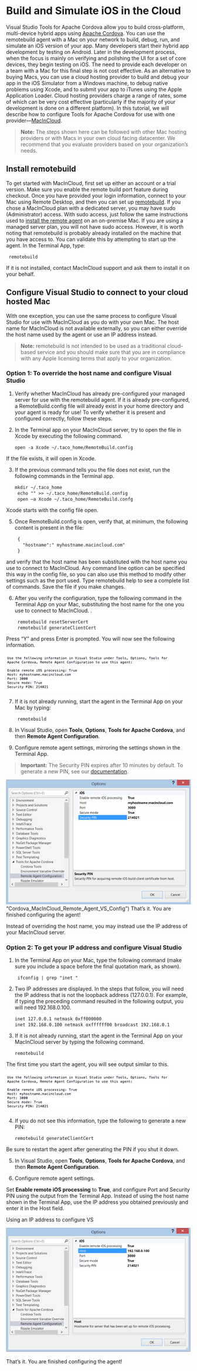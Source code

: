 <properties
   pageTitle="Build and Simulate iOS in the Cloud | Cordova"
   description="description"
   services="na"
   documentationCenter=""
   authors="normesta"
   tags=""/>
<tags
   ms.service="na"
   ms.devlang="javascript"
   ms.topic="article"
   ms.tgt_pltfrm="mobile-multiple"
   ms.workload="na"
   ms.date="09/11/2015"
   ms.author="normesta"/>

# Build and Simulate iOS in the Cloud

Visual Studio Tools for Apache Cordova allow you to build cross-platform, multi-device hybrid apps using [Apache Cordova](http://cordova.apache.org). You can use the remotebuild agent with a Mac on your network to build, debug, run, and simulate an iOS version of your app. Many developers start their hybrid app development by testing on Android. Later in the development process, when the focus is mainly on verifying and polishing the UI for a set of core devices, they begin testing on iOS. The need to provide each developer on a team with a Mac for this final step is not cost effective. As an alternative to buying Macs, you can use a cloud hosting provider to build and debug your app in the iOS Simulator from a Windows machine, to debug native problems using Xcode, and to submit your app to iTunes using the Apple Application Loader. Cloud hosting providers charge a range of rates, some of which can be very cost effective (particularly if the majority of your development is done on a different platform). In this tutorial, we will describe how to configure Tools for Apache Cordova for use with one provider—[MacInCloud](http://www.macincloud.com).


>**Note:**
The steps shown here can be followed with other Mac hosting providers or with Macs in your own cloud facing datacenter. We recommend that you evaluate providers based on your organization’s needs.  

## Install remotebuild

To get started with MacInCloud, first set up either an account or a trial version. Make sure you enable the remote build port feature during checkout. Once you have provided your login information, connect to your Mac using Remote Desktop, and then you can set up [remotebuild](http://go.microsoft.com/fwlink/?LinkId=618169). If you chose a MacInCloud plan with a dedicated server, you may have sudo (Administrator) access. With sudo access, just follow the same instructions used to [install the remote agent](install-vs-tools-apache-cordova.md#ios) on an on-premise Mac. If you are using a managed server plan, you will not have sudo access. However, it is worth noting that remotebuild is probably already installed on the machine that you have access to. You can validate this by attempting to start up the agent. In the Terminal App, type:

     remotebuild

If it is not installed, contact MacInCloud support and ask them to install it on your behalf.

## Configure Visual Studio to connect to your cloud hosted Mac

With one exception, you can use the same process to configure Visual Studio for use with MacInCloud as you do with your own Mac. The host name for MacInCloud is not available externally, so you can either override the host name used by the agent or use an IP address instead.

>**Note:**
remotebuild is not intended to be used as a traditional cloud-based service and you should make sure that you are in compliance with any Apple licensing terms that apply to your organization.  

### Option 1: To override the host name and configure Visual Studio

1. Verify whether MacInCloud has already pre-configured your managed server for use with the remotebuild agent. If it is already pre-configured, a RemoteBuild.config file will already exist in your home directory and your agent is ready for use! To verify whether it is present and configured correctly, follow these steps.

2. In the Terminal app on your MacInCloud server, try to open the file in Xcode by executing the following command.

       open -a Xcode ~/.taco_home/RemoteBuild.config

If the file exists, it will open in Xcode.

3. If the previous command tells you the file does not exist, run the following commands in the Terminal app.

       mkdir ~/.taco_home
        echo "" >> ~/.taco_home/RemoteBuild.config
        open –a Xcode ~/.taco_home/RemoteBuild.confg

Xcode starts with the config file open.

5. Once RemoteBuild.config is open, verify that, at minimum, the following content is present in the file:

        {
          "hostname":" myhostname.macincloud.com"
        }

and verify that the host name has been substituted with the host name you use to connect to MacInCloud. Any command line option can be specified this way in the config file, so you can also use this method to modify other settings such as the port used. Type remotebuild help to see a complete list of commands. Save the file if you make changes.

6. After you verify the configuration, type the following command in the Terminal App on your Mac, substituting the host name for the one you use to connect to MacInCloud. .

        remotebuild resetServerCert
        remotebuild generateClientCert

Press “Y” and press Enter is prompted. You will now see the following information.

![Starting the agent for the first time](media/build_ios_cloud/IC816241.png)

7. If it is not already running, start the agent in the Terminal App on your Mac by typing:

        remotebuild

8. In Visual Studio, open **Tools**, **Options**, **Tools for Apache Cordova**, and then **Remote Agent Configuration**.

9. Configure remote agent settings, mirroring the settings shown in the Terminal App.


  >**Important:**
  The Security PIN expires after 10 minutes by default. To generate a new PIN, see our [documentation](configure-vs-tools-apache-cordova.md#IosPin).

  ![Cordova_MacInCloud_Remote_Agent_VS_Config](media/build_ios_cloud/IC816237.png) “Cordova_MacInCloud_Remote_Agent_VS_Config”) That’s it. You are finished configuring the agent!

Instead of overriding the host name, you may instead use the IP address of your MacInCloud server.

### Option 2: To get your IP address and configure Visual Studio

1. In the Terminal App on your Mac, type the following command (make sure you include a space before the final quotation mark, as shown).

        ifconfig | grep "inet "

2. Two IP addresses are displayed. In the steps that follow, you will need the IP address that is not the loopback address (127.0.0.1). For example, if typing the preceding command resulted in the following output, you will need 192.168.0.100.

       inet 127.0.0.1 netmask 0xff000000
       inet 192.168.0.100 netmask oxffffff00 broadcast 192.168.0.1

3. If it is not already running, start the agent in the Terminal App on your MacInCloud server by typing the following command.

       remotebuild

The first time you start the agent, you will see output similar to this.

![Starting the agent for the first time](media/build_ios_cloud/IC816241.png)

4. If you do not see this information, type the following to generate a new PIN:

       remotebuild generateClientCert

Be sure to restart the agent after generating the PIN if you shut it down.

5. In Visual Studio, open **Tools**, **Options**, **Tools for Apache Cordova**, and then **Remote Agent Configuration**.

6. Configure remote agent settings.

Set **Enable remote iOS processing** to **True**, and configure Port and Security PIN using the output from the Terminal App. Instead of using the host name shown in the Terminal App, use the IP address you obtained previously and enter it in the Host field.

Using an IP address to configure VS

![Using an IP address to configure VS](media/build_ios_cloud/IC816242.png)

That’s it. You are finished configuring the agent!
